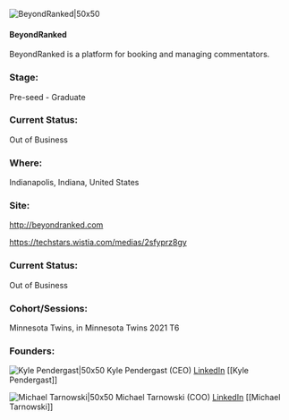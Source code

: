 

![BeyondRanked|50x50](https://apimg.techstars.com/connect/images/image_files/61a555b295af3023cfc85c15/original/Symbol-Black.png)

#### BeyondRanked
BeyondRanked is a platform for booking and managing commentators.

### Stage: 
Pre-seed - Graduate 

### Current Status: 
Out of Business

### Where:
Indianapolis, Indiana, United States

### Site:
http://beyondranked.com

https://techstars.wistia.com/medias/2sfyprz8gy



### Current Status: 
Out of Business

### Cohort/Sessions: 
Minnesota Twins, in Minnesota Twins 2021 T6

### Founders: 

![Kyle Pendergast|50x50](https://apimg.techstars.com/connect/images/image_files/6182c7cd1974b400098177bd/original/AAEAAQAAAAAAAAMdAAAAJGZjNGUzYzRmLWMxYjctNGFiYS05NjlkLTllMzJmYzA1MzRmNg.jpg) Kyle Pendergast (CEO) [LinkedIn](https://linkedin.com/in/kylependergast) [[Kyle Pendergast]]

![Michael Tarnowski|50x50](https://apimg.techstars.com/connect/images/image_files/61815a6deec0370008da6f99/original/MT_Color_-_Resized.jpg) Michael Tarnowski (COO) [LinkedIn](https://linkedin.com/in/michael-tarnowski-a7494234) [[Michael Tarnowski]]


